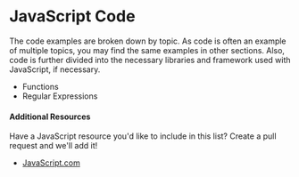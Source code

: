 # JavaScript Code
The code examples are broken down by topic. As code is often an example of multiple topics, you may find the same examples in other sections. Also, code is further divided into the necessary libraries and framework used with JavaScript, if necessary.

* Functions
* Regular Expressions

#### Additional Resources
Have a JavaScript resource you'd like to include in this list? Create a pull request and we'll add it!

* [JavaScript.com](http://javascript.com)